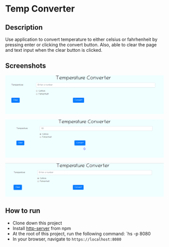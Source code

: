 # Temp Converter

## Description
Use application to convert temperature to either celsius or fahrhenheit by pressing enter or clicking the convert button. Also, able to clear the page and text input when the clear button is clicked.

## Screenshots
![temp converter home page preview](https://raw.githubusercontent.com/djunaim/tempConverter/master/screenshots/image.PNG)

![conversion in action](https://raw.githubusercontent.com/djunaim/tempConverter/master/screenshots/image2.PNG)

![clearing form](https://raw.githubusercontent.com/djunaim/tempConverter/master/screenshots/image3.PNG)

## How to run
* Clone down this project
* Install [http-server](https://www.npmjs.com/package/http-server) from npm
* At the root of this project, run the following command: `hs -p 8080
* In your browser, navigate to `https://localhost:8080`